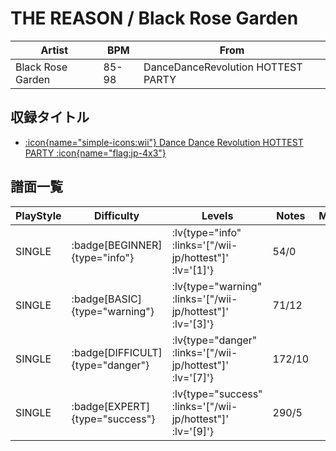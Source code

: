 # THE REASON / Black Rose Garden

|Artist|BPM|From|
|------|---|----|
|Black Rose Garden|85-98|DanceDanceRevolution HOTTEST PARTY|

## 収録タイトル

- [ :icon{name="simple-icons:wii"} Dance Dance Revolution HOTTEST PARTY :icon{name="flag:jp-4x3"} ](/wii-jp/hottest)

## 譜面一覧

|PlayStyle|Difficulty|Levels|Notes|Movie|
|---------|----------|------|-----|-----|
|SINGLE| :badge[BEGINNER]{type="info"} | :lv{type="info" :links='["/wii-jp/hottest"]' :lv='[1]'} |54/0||
|SINGLE| :badge[BASIC]{type="warning"} | :lv{type="warning" :links='["/wii-jp/hottest"]' :lv='[3]'} |71/12||
|SINGLE| :badge[DIFFICULT]{type="danger"} | :lv{type="danger" :links='["/wii-jp/hottest"]' :lv='[7]'} |172/10||
|SINGLE| :badge[EXPERT]{type="success"} | :lv{type="success" :links='["/wii-jp/hottest"]' :lv='[9]'} |290/5||
